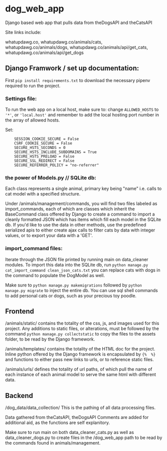 # dog_web_app

Django based web app that pulls data from theDogsAPI and theCatsAPI

Site links include:

whatupdawg.co, whatupdawg.co/animals/cats, whatupdawg.co/animals/dogs, whatupdawg.co/animals/api/get_cats, whatupdawg.co/animals/api/get_dogs

## Django Framwork / set up documentation:

First `pip install requirements.txt` to download the necessary pipenv required to run the project.

### Settings file:
  To run the web app on a local host, make sure to: change `ALLOWED_HOSTS` to `'*'`, or `'local.host'` and remember to add the local hosting port number in the array of allowed hosts.  

Set:
```
    SESSION_COOKIE_SECURE = False
    CSRF_COOKIE_SECURE = False
    SECURE_HSTS_SECONDS = 0
    SECURE_HSTS_INCLUDE_SUBDOMAINS = True
    SECURE_HSTS_PRELOAD = False
    SECURE_SSL_REDIRECT = False
    SECURE_REFERRER_POLICY = "no-referrer"
```
  
### the power of Models.py // SQLite db:

Each class represents a single animal, primary key being "name" i.e. calls to cat model with a
specified structure. 

Under /animals/management/commands, you will find two files labeled as import_commands, each of which are classes which inherit the BaseCommand class offered by Django to create a command to import a cleanly formatted JSON which has items which fill each model in the SQLite db. If you'd like to use the data in other methods, use the predefined serialized apis to either create ajax calls to filter cats by data with integer values, or to export your data with a 'GET'. 
    
### import_command files:

Iterate through the JSON file printed by running main on data_cleaner modules. To import this data into the SQLite db, run `python manage.py cat_import_command clean_json_cats.txt` you can replace cats with dogs in the command to populate the DogModel as well. 

Make sure to `python manage.py makemigrations` followed by `python manage.py migrate` to inject the entire db. You can use sql shell commands to add personal cats or dogs, such as your precious toy poodle.

## Frontend

/animals/static/ contains the totality of the css, js, and images used for this project. Any additions to static files, or alterations, must be followed by the command `python manage.py collectstatic` to copy the files to the assets folder, to be read by the Django framework.

/animals/templates/ contains the totality of the HTML doc for the project. Inline python offered by the Django framework is encapsulated by `{%  %}` and functions to either pass new links to urls, or to reference static files.

/animals/urls/ defines the totality of url paths, of which pull the name of each instance of each animal model to serve the same html with different data. 

## Backend

/dog_data/data_collection/ This is the pathing of all data processing files. 

Data gathered from theCatsAPI, theDogsAPI Comments are added for additional aid, as the functions are self explanitory. 

Make sure to run main on both data_cleaner_cats.py as well as data_cleaner_dogs.py to create files in the /dog_web_app path to be read by the commands found in animals/management.
 

 

